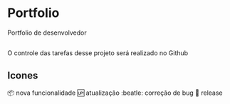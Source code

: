 # Portfolio
Portfolio de desenvolvedor

##
O controle das tarefas desse projeto será realizado no Github

## Icones

:package: nova funcionalidade 
:up: atualização
:beatle: correção de bug
:checkered_flag: release
